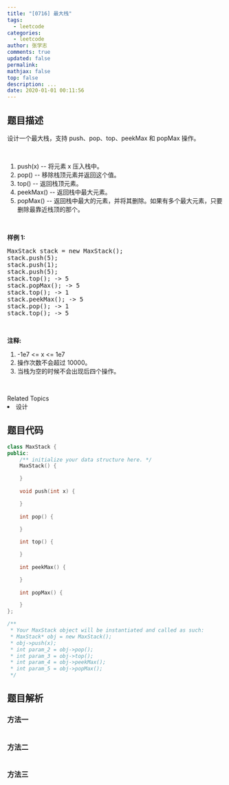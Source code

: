 ```yaml
---
title: "[0716] 最大栈"
tags:
  - leetcode
categories:
  - leetcode
author: 张学志
comments: true
updated: false
permalink:
mathjax: false
top: false
description: ...
date: 2020-01-01 00:11:56
---
```


## 题目描述

<p>设计一个最大栈，支持 push、pop、top、peekMax 和 popMax 操作。</p>

<p>&nbsp;</p>

<ol>
	<li>push(x) -- 将元素 x 压入栈中。</li>
	<li>pop() -- 移除栈顶元素并返回这个值。</li>
	<li>top() -- 返回栈顶元素。</li>
	<li>peekMax() -- 返回栈中最大元素。</li>
	<li>popMax() -- 返回栈中最大的元素，并将其删除。如果有多个最大元素，只要删除最靠近栈顶的那个。</li>
</ol>

<p>&nbsp;</p>

<p><strong>样例 1:</strong></p>

<pre>MaxStack stack = new MaxStack();
stack.push(5); 
stack.push(1);
stack.push(5);
stack.top(); -&gt; 5
stack.popMax(); -&gt; 5
stack.top(); -&gt; 1
stack.peekMax(); -&gt; 5
stack.pop(); -&gt; 1
stack.top(); -&gt; 5
</pre>

<p>&nbsp;</p>

<p><strong>注释:</strong></p>

<ol>
	<li>-1e7 &lt;= x &lt;= 1e7</li>
	<li>操作次数不会超过 10000。</li>
	<li>当栈为空的时候不会出现后四个操作。</li>
</ol>

<p>&nbsp;</p>
<div><div>Related Topics</div><div><li>设计</li></div></div>

## 题目代码

```cpp
class MaxStack {
public:
    /** initialize your data structure here. */
    MaxStack() {

    }
    
    void push(int x) {

    }
    
    int pop() {

    }
    
    int top() {

    }
    
    int peekMax() {

    }
    
    int popMax() {

    }
};

/**
 * Your MaxStack object will be instantiated and called as such:
 * MaxStack* obj = new MaxStack();
 * obj->push(x);
 * int param_2 = obj->pop();
 * int param_3 = obj->top();
 * int param_4 = obj->peekMax();
 * int param_5 = obj->popMax();
 */
```

## 题目解析

### 方法一

```cpp

```

### 方法二

```cpp

```

### 方法三

```cpp

```

